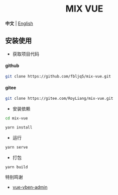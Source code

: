 <div align="center">

<h1>MIX VUE</h1>
</div>

**中文** | [English](./README.md)

## 安装使用

- 获取项目代码

#### github

```bash
git clone https://github.com/fbljq5/mix-vue.git
```

#### gitee

```bash
git clone https://gitee.com/RoyLiang/mix-vue.git
```

- 安装依赖

```bash
cd mix-vue

yarn install

```

- 运行

```bash
yarn serve
```

- 打包

```bash
yarn build
```

特别鸣谢

- [vue-vben-admin](https://vvbin.cn/next/)
